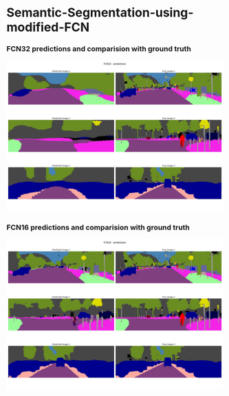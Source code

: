 # Semantic-Segmentation-using-modified-FCN

### FCN32 predictions and comparision with ground truth
![alt text](FCN32_predictions.jpg)


### FCN16 predictions and comparision with ground truth
![alt text](FCN16_predictions.jpg)

